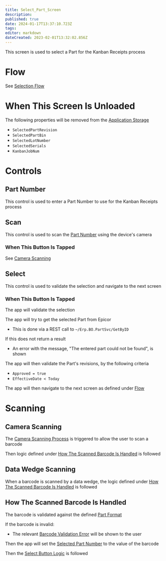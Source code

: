 ```yaml
---
title: Select_Part_Screen
description: 
published: true
date: 2024-01-17T13:37:10.723Z
tags: 
editor: markdown
dateCreated: 2023-02-01T13:32:02.856Z
---
```


This screen is used to select a Part for the Kanban Receipts process

# Flow
See [Selection Flow](../Navigation.md#selection-flow)

# When This Screen Is Unloaded
The following properties will be removed from the [Application Storage](../../../Application_Storage.md)
- `SelectedPartRevision`
- `SelectedPartBin`
- `SelectedLotNumber`
- `SelectedSerials`
- `KanbanJobNum`

# Controls
## Part Number
This control is used to enter a Part Number to use for the Kanban Receipts process

## Scan
This control is used to scan the [Part Number](#part-number) using the device's camera

### When This Button Is Tapped
See [Camera Scanning](#camera-scanning)

## Select
This control is used to validate the selection and navigate to the next screen

### When This Button Is Tapped
The app will validate the selection

The app will try to get the selected Part from Epicor
- This is done via a REST call to `~/Erp.BO.PartSvc/GetByID`

If this does not return a result
- An error with the message, "The entered part could not be found", is shown

The app will then validate the Part's revisions, by the following criteria
- `Approved = true`
- `EffectiveDate < Today`

The app will then navigate to the next screen as defined under [Flow](#flow)

# Scanning
## Camera Scanning
The [Camera Scanning Process](../../../Scanning.md#camera-scanning) is triggered to allow the user to scan a barcode

Then logic defined under [How The Scanned Barcode Is Handled](#how-the-scanned-barcode-is-handled) is followed

## Data Wedge Scanning
When a barcode is scanned by a data wedge, the logic defined under [How The Scanned Barcode Is Handled](#how-the-scanned-barcode-is-handled) is followed

## How The Scanned Barcode Is Handled
The barcode is validated against the defined [Part Format](../../../Scanning.md#part-format)

If the barcode is invalid:
- The relevant [Barcode Validation Error](../../../Scanning.md#barcode-validation-errors) will be shown to the user

Then the app will set the [Selected Part Number](#part-number) to the value of the barcode

Then the [Select Button Logic](#when-this-button-is-tapped-1) is followed